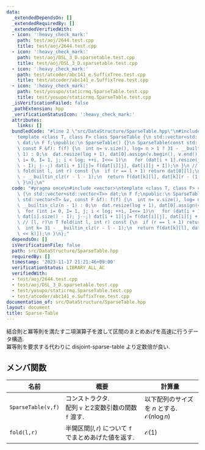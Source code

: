 ```yaml
---
data:
  _extendedDependsOn: []
  _extendedRequiredBy: []
  _extendedVerifiedWith:
  - icon: ':heavy_check_mark:'
    path: test/aoj/2644.test.cpp
    title: test/aoj/2644.test.cpp
  - icon: ':heavy_check_mark:'
    path: test/aoj/DSL_3_D.sparsetable.test.cpp
    title: test/aoj/DSL_3_D.sparsetable.test.cpp
  - icon: ':heavy_check_mark:'
    path: test/atcoder/abc141_e.SuffixTree.test.cpp
    title: test/atcoder/abc141_e.SuffixTree.test.cpp
  - icon: ':heavy_check_mark:'
    path: test/yosupo/staticrmq.SparseTable.test.cpp
    title: test/yosupo/staticrmq.SparseTable.test.cpp
  _isVerificationFailed: false
  _pathExtension: hpp
  _verificationStatusIcon: ':heavy_check_mark:'
  attributes:
    links: []
  bundledCode: "#line 2 \"src/DataStructure/SparseTable.hpp\"\n#include <vector>\n\
    template <class T, class F> class SparseTable {\n std::vector<std::vector<T>>\
    \ dat;\n F f;\npublic:\n SparseTable() {}\n SparseTable(const std::vector<T> &v,\
    \ const F &f): f(f) {\n  int n= v.size(), log= n > 1 ? 31 - __builtin_clz(n -\
    \ 1) : 0;\n  dat.resize(log + 1), dat[0].assign(v.begin(), v.end());\n  for (int\
    \ i= 0, I= 1, j; i < log; ++i, I<<= 1)\n   for (dat[i + 1].resize(j= dat[i].size()\
    \ - I); j--;) dat[i + 1][j]= f(dat[i][j], dat[i][j + I]);\n }\n // [l, r)\n T\
    \ fold(int l, int r) const {\n  if (r == l + 1) return dat[0][l];\n  int k= 31\
    \ - __builtin_clz(r - l - 1);\n  return f(dat[k][l], dat[k][r - (1 << k)]);\n\
    \ }\n};\n"
  code: "#pragma once\n#include <vector>\ntemplate <class T, class F> class SparseTable\
    \ {\n std::vector<std::vector<T>> dat;\n F f;\npublic:\n SparseTable() {}\n SparseTable(const\
    \ std::vector<T> &v, const F &f): f(f) {\n  int n= v.size(), log= n > 1 ? 31 -\
    \ __builtin_clz(n - 1) : 0;\n  dat.resize(log + 1), dat[0].assign(v.begin(), v.end());\n\
    \  for (int i= 0, I= 1, j; i < log; ++i, I<<= 1)\n   for (dat[i + 1].resize(j=\
    \ dat[i].size() - I); j--;) dat[i + 1][j]= f(dat[i][j], dat[i][j + I]);\n }\n\
    \ // [l, r)\n T fold(int l, int r) const {\n  if (r == l + 1) return dat[0][l];\n\
    \  int k= 31 - __builtin_clz(r - l - 1);\n  return f(dat[k][l], dat[k][r - (1\
    \ << k)]);\n }\n};"
  dependsOn: []
  isVerificationFile: false
  path: src/DataStructure/SparseTable.hpp
  requiredBy: []
  timestamp: '2023-11-17 21:21:46+09:00'
  verificationStatus: LIBRARY_ALL_AC
  verifiedWith:
  - test/aoj/2644.test.cpp
  - test/aoj/DSL_3_D.sparsetable.test.cpp
  - test/yosupo/staticrmq.SparseTable.test.cpp
  - test/atcoder/abc141_e.SuffixTree.test.cpp
documentation_of: src/DataStructure/SparseTable.hpp
layout: document
title: Sparse-Table
---
```


結合則と冪等則を満たす二項演算子を渡して区間のまとめあげを高速に行うデータ構造.\
冪等則を要求する代わりに disjoint-sparse-table より定数倍が良い.

## メンバ関数

|名前|概要|計算量|
|---|---|---|
|`SparseTable(v,f)`|コンストラクタ. <br> 配列 `v` と2変数引数の関数 `f` 渡す. |以下配列のサイズを $n$ とする. <br> $\mathcal{O}(n\log n)$|
|`fold(l,r)`|半開区間$\lbrack l,r)$ について `f` でまとめあげた値を返す.|$\mathcal{O}(1)$|